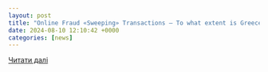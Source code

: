 ```yaml
---
layout: post
title: "Online Fraud «Sweeping» Transactions – To what extent is Greece protected - sofokleous10.gr"
date: 2024-08-10 12:10:42 +0000
categories: [news]
---
```


[Читати далі](https://sofokleous10.gr/2024/08/09/online-fraud-sweeping-transactions-to-what-extent-is-greece-protected/)
